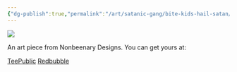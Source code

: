 ```yaml
---
{"dg-publish":true,"permalink":"/art/satanic-gang/bite-kids-hail-satan/","title":"Bite Kids Hail Satan","tags":["Art","Progressive Gang"]}
---
```



![](https://baserow-media.ams3.digitaloceanspaces.com/user_files/Ot1LPTxRYJqUvgMMFAmCzof9yVDEX55e_51fd0f01669e268bebeec56efd176f3738730496b0ccfc5bfb9d78549bb8100c.png)

An art piece from Nonbeenary Designs. You can get yours at:

[TeePublic]()
[Redbubble]()
